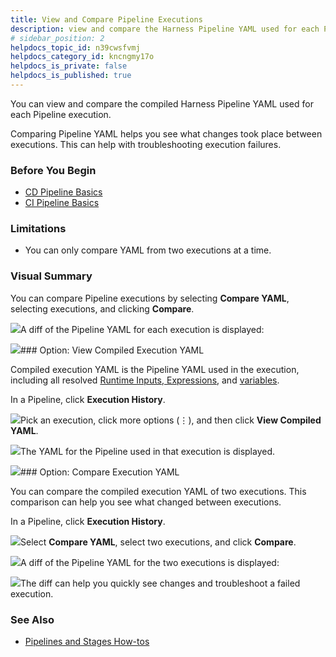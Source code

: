 ```yaml
---
title: View and Compare Pipeline Executions
description: view and compare the Harness Pipeline YAML used for each Pipeline execution
# sidebar_position: 2
helpdocs_topic_id: n39cwsfvmj
helpdocs_category_id: kncngmy17o
helpdocs_is_private: false
helpdocs_is_published: true
---
```


You can view and compare the compiled Harness Pipeline YAML used for each Pipeline execution.

Comparing Pipeline YAML helps you see what changes took place between executions. This can help with troubleshooting execution failures.

### Before You Begin

* [CD Pipeline Basics](/article/cqgeblt4uh-cd-pipeline-basics)
* [CI Pipeline Basics](/article/3amcd8hn53-ci-pipeline-basics)

### Limitations

* You can only compare YAML from two executions at a time.

### Visual Summary

You can compare Pipeline executions by selecting **Compare YAML**, selecting executions, and clicking **Compare**.

![](https://files.helpdocs.io/i5nl071jo5/articles/n39cwsfvmj/1656109436577/image.png)A diff of the Pipeline YAML for each execution is displayed:

![](https://files.helpdocs.io/i5nl071jo5/articles/n39cwsfvmj/1656109945598/clean-shot-2022-06-24-at-15-31-37-2-x.png)### Option: View Compiled Execution YAML

Compiled execution YAML is the Pipeline YAML used in the execution, including all resolved [Runtime Inputs, Expressions](/article/f6yobn7iq0-runtime-inputs), and [variables](/article/lml71vhsim-harness-variables).

In a Pipeline, click **Execution History**.

![](https://files.helpdocs.io/i5nl071jo5/articles/n39cwsfvmj/1656110122130/clean-shot-2022-06-24-at-15-35-09-2-x.png)Pick an execution, click more options (⋮), and then click **View Compiled YAML**.

![](https://files.helpdocs.io/i5nl071jo5/articles/n39cwsfvmj/1656110213308/clean-shot-2022-06-24-at-15-36-43-2-x.png)The YAML for the Pipeline used in that execution is displayed.

![](https://files.helpdocs.io/i5nl071jo5/articles/n39cwsfvmj/1656110330121/clean-shot-2022-06-24-at-15-38-37-2-x.png)### Option: Compare Execution YAML

You can compare the compiled execution YAML of two executions. This comparison can help you see what changed between executions. 

In a Pipeline, click **Execution History**.

![](https://files.helpdocs.io/i5nl071jo5/articles/n39cwsfvmj/1656110122130/clean-shot-2022-06-24-at-15-35-09-2-x.png)Select **Compare YAML**, select two executions, and click **Compare**.

![](https://files.helpdocs.io/i5nl071jo5/articles/n39cwsfvmj/1656109436577/image.png)A diff of the Pipeline YAML for the two executions is displayed:

![](https://files.helpdocs.io/i5nl071jo5/articles/n39cwsfvmj/1656109945598/clean-shot-2022-06-24-at-15-31-37-2-x.png)The diff can help you quickly see changes and troubleshoot a failed execution.

### See Also

* [Pipelines and Stages How-tos](/category/kncngmy17o)

